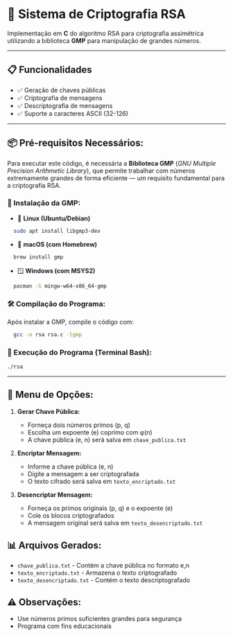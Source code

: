 # 🔐 Sistema de Criptografia RSA

Implementação em **C** do algoritmo RSA para criptografia assimétrica utilizando a biblioteca **GMP** para manipulação de grandes números.

---

## 📋 Funcionalidades
- ✅ Geração de chaves públicas  
- ✅ Criptografia de mensagens  
- ✅ Descriptografia de mensagens  
- ✅ Suporte a caracteres ASCII (32-126)  

---

## 📦 Pré-requisitos Necessários:
Para executar este código, é necessária a **Biblioteca GMP** (*GNU Multiple Precision Arithmetic Library*), que permite trabalhar com números extremamente grandes de forma eficiente — um requisito fundamental para a criptografia RSA.

### 🔧 Instalação da GMP:
- 🐧 **Linux (Ubuntu/Debian)**  
```bash
  sudo apt install libgmp3-dev
```
- 🍎 **macOS (com Homebrew)**
```bash
  brew install gmp
```
- 🪟 **Windows (com MSYS2)**
```bash
  pacman -S mingw-w64-x86_64-gmp
```

### 🛠️ Compilação do Programa:
Após instalar a GMP, compile o código com:
```bash
  gcc -o rsa rsa.c -lgmp
```

### 🚀 Execução do Programa (Terminal Bash):
```bash
./rsa
```

---

## 📜 Menu de Opções:
1. **Gerar Chave Pública:**
   - Forneça dois números primos (p, q)
   - Escolha um expoente (e) coprimo com φ(n)
   - A chave pública (e, n) será salva em `chave_publica.txt`

2. **Encriptar Mensagem:**
   - Informe a chave pública (e, n)
   - Digite a mensagem a ser criptografada
   - O texto cifrado será salva em `texto_encriptado.txt`

3. **Desencriptar Mensagem:**
   - Forneça os primos originais (p, q) e o expoente (e)
   - Cole os blocos criptografados
   - A mensagem original será salva em `texto_desencriptado.txt`

## 📊 Arquivos Gerados:
   - `chave_publica.txt` - Contém a chave pública no formato e,n
   - `texto_encriptado.txt` - Armazena o texto criptografado
   - `texto_desencriptado.txt` - Contém o texto descriptografado

## ⚠️ Observações:
- Use números primos suficientes grandes para segurança
- Programa com fins educacionais
